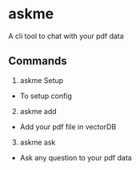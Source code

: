 # askme 
A cli tool to chat with your pdf data

## Commands

1. askme Setup
- To setup config

2. askme add
-  Add your pdf file in vectorDB

3. askme ask
- Ask any question to your pdf data
